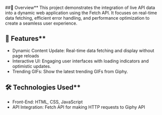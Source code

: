 ##📖 Overview**
This project demonstrates the integration of live API data into a dynamic web application using the Fetch API. It focuses on real-time data fetching, efficient error handling, and performance optimization to create a seamless user experience.

## 🎯 Features**
- Dynamic Content Update: Real-time data fetching and display without page reloads
- Interactive UI: Engaging user interfaces with loading indicators and optimistic updates.
- Trending GIFs: Show the latest trending GIFs from Giphy.

## 🛠️ Technologies Used**
- Front-End: HTML, CSS, JavaScript
- API Integration: Fetch API for making HTTP requests to Giphy API
